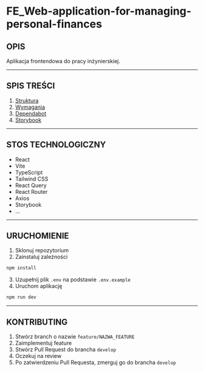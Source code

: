 # FE_Web-application-for-managing-personal-finances

## OPIS
Aplikacja frontendowa do pracy inżynierskiej. 

___
## SPIS TREŚCI
1. [Struktura](docs/structure.md)
2. [Wymagania](docs/requirements.md)
3. [Dependabot](docs/dependabot.md)
4. [Storybook](docs/storybook.md)

___
## STOS TECHNOLOGICZNY
- React
- Vite
- TypeScript
- Tailwind CSS
- React Query
- React Router
- Axios
- Storybook
- ...

___
## URUCHOMIENIE
1. Sklonuj repozytorium
2. Zainstaluj zależności
```bash
npm install
```
3. Uzupełnij plik `.env` na podstawie `.env.example`
4. Uruchom aplikację
```bash
npm run dev
```

___
## KONTRIBUTING
1. Stwórz branch o nazwie `feature/NAZWA_FEATURE`
2. Zaimplementuj feature
3. Stwórz Pull Request do brancha `develop`
4. Oczekuj na review
5. Po zatwierdzeniu Pull Requesta, zmerguj go do brancha `develop`
